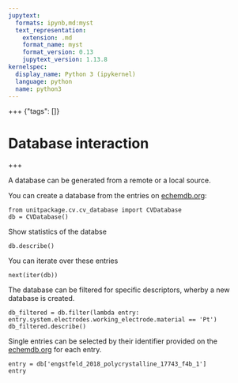```yaml
---
jupytext:
  formats: ipynb,md:myst
  text_representation:
    extension: .md
    format_name: myst
    format_version: 0.13
    jupytext_version: 1.13.8
kernelspec:
  display_name: Python 3 (ipykernel)
  language: python
  name: python3
---
```


+++ {"tags": []}

# Database interaction

+++

A database can be generated from a remote or a local source.

You can create a database from the entries on [echemdb.org](https://www.echemdb.org):

```{code-cell} ipython3
from unitpackage.cv.cv_database import CVDatabase
db = CVDatabase()
```

Show statistics of the databse

```{code-cell} ipython3
db.describe()
```

You can iterate over these entries

```{code-cell} ipython3
next(iter(db))
```

The database can be filtered for specific descriptors,
wherby a new database is created.

```{code-cell} ipython3
db_filtered = db.filter(lambda entry: entry.system.electrodes.working_electrode.material == 'Pt')
db_filtered.describe()
```

Single entries can be selected by their identifier provided on the [echemdb.org](https://www.echemdb.org) for each entry.

```{code-cell} ipython3
entry = db['engstfeld_2018_polycrystalline_17743_f4b_1']
entry
```
